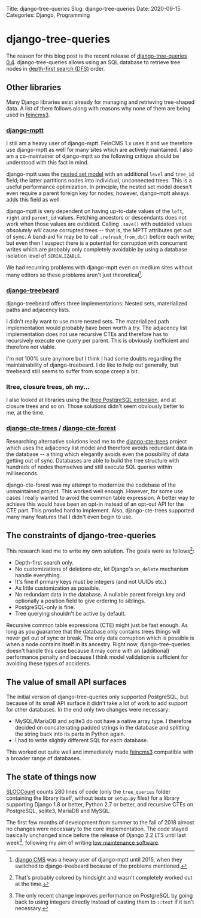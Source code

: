 Title: django-tree-queries
Slug: django-tree-queries
Date: 2020-09-15
Categories: Django, Programming

# django-tree-queries

The reason for this blog post is the recent release of [django-tree-queries 0.4](https://django-tree-queries.readthedocs.io/). django-tree-queries allows using an SQL database to retrieve tree nodes in [depth-first search (DFS)](https://en.wikipedia.org/wiki/Depth-first_search) order.

## Other libraries

Many Django libraries exist already for managing and retrieving tree-shaped data. A list of them follows along with reasons why none of them are being used in [feincms3](https://feincms3.readthedocs.io/).

### [django-mptt](https://django-mptt.readthedocs.io/)

I still am a heavy user of django-mptt. FeinCMS 1.x uses it and we therefore use django-mptt as well for many sites which are actively maintained. I also am a co-maintainer of django-mptt so the following critique should be understood with this fact in mind.

django-mptt uses the [nested set model](https://en.wikipedia.org/wiki/Nested_set_model) with an additional `level` and `tree_id` field; the latter partitions nodes into individual, unconnected trees. This is a useful performance optimization. In principle, the nested set model doesn't even require a parent foreign key for nodes; however, django-mptt always adds this field as well.

django-mptt is very dependent on having up-to-date values of the `left`, `right` and `parent_id` values. Fetching ancestors or descendants does not work when those values are outdated. Calling `.save()` with outdated values _absolutely will_ cause corrupted trees -- that is, the MPTT attributes get out of sync. A band-aid fix may be to call `.refresh_from_db()` before each write; but even then I suspect there is a potential for corruption with concurrent writes which are probably only completely avoidable by using a database isolation level of `SERIALIZABLE`.

We had recurring problems with django-mptt even on medium sites without many editors so these problems aren't just theoretical[^djcms].

[^djcms]: [django CMS](https://www.django-cms.org/) was a heavy user of django-mptt until 2015, when they switched to django-treebeard because of the problems mentioned.

### [django-treebeard](https://django-treebeard.readthedocs.io/)

django-treebeard offers three implementations: Nested sets, materialized paths and adjacency lists.

I didn't really want to use more nested sets. The materialized path implementation would probably have been worth a try. The adjacency list implementation does not use recursive CTEs and therefore has to recursively execute one query per parent. This is obviously inefficient and therefore not viable.

I'm not 100% sure anymore but I think I had some doubts regarding the maintainability of django-treebeard. I do like to help out generally, but treebeard still seems to suffer from scope creep a bit.

### ltree, closure trees, oh my...

I also looked at libraries using the [ltree PostgreSQL extension](https://www.postgresql.org/docs/current/ltree.html), and at closure trees and so on. Those solutions didn't seem obviously better to me, at the time.

### [django-cte-trees](https://django-cte-trees.readthedocs.io/) / [django-cte-forest](https://django-cte-forest.readthedocs.io/)

Researching alternative solutions lead me to the [django-cte-trees](https://django-cte-trees.readthedocs.io/) project which uses the adjacency list model and therefore avoids redundant data in the database -- a thing which elegantly avoids even the possibility of data getting out of sync. Databases are able to build the tree structure with hundreds of nodes themselves and still execute SQL queries within milliseconds.

django-cte-forest was my attempt to modernize the codebase of the unmaintained project. This worked well enough. However, for some use cases I really wanted to avoid the common table expression. A better way to achieve this would have been an opt-in instead of an opt-out API for the CTE part. This proofed hard to implement. Also, django-cte-trees supported many many features that I didn't even begin to use.

## The constraints of django-tree-queries

This research lead me to write my own solution. The goals were as follows[^goals]:

[^goals]: That's probably colored by hindsight and wasn't completely worked out at the time.

- Depth-first search only.
- No customizations of deletions etc, let Django's `on_delete` mechanism handle everything.
- It's fine if primary keys must be integers (and not UUIDs etc.)
- As little customization as possible.
- No redundant data in the database. A nullable parent foreign key and optionally a position field to give ordering to siblings.
- PostgreSQL-only is fine.
- Tree querying shouldn't be active by default.

Recursive common table expressions (CTE) might just be fast enough. As long as you guarantee that the database only contains trees things will never get out of sync or break. The only data corruption which is possible is when a node contains itself in its ancestry. Right now, django-tree-queries doesn't handle this case because it may come with an (additional) performance penalty and because I think model validation is sufficient for avoiding these types of accidents.

## The value of small API surfaces

The initial version of django-tree-queries only supported PostgreSQL, but because of its small API surface it didn't take a lot of work to add support for other databases. In the end only two changes were necessary:

- MySQL/MariaDB and sqlite3 do not have a native array type. I therefore decided on concatenating padded strings in the database and splitting the string back into its parts in Python again.
- I had to write slightly different SQL for each database.

This worked out quite well and immediately made [feincms3](https://feincms3.readthedocs.io/) compatible with a broader range of databases.

## The state of things now

[SLOCCount](https://dwheeler.com/sloccount/) counts 280 lines of code (only the `tree_queries` folder containing the library itself, without tests or `setup.py` files) for a library supporting Django 1.8 or better, Python 2.7 or better, and recursive CTEs on PostgreSQL, sqlite3, MariaDB and MySQL.

The first few months of development from summer to the fall of 2018 almost no changes were necessary to the core implementation. The code stayed basically unchanged since before the release of Django 2.2 LTS until last week[^change], following my aim of writing [low maintenance software](https://406.ch/writing/low-maintenance-software/).

[^change]: The only recent change improves performance on PostgreSQL by going back to using integers directly instead of casting them to `::text` if it isn't necessary.
